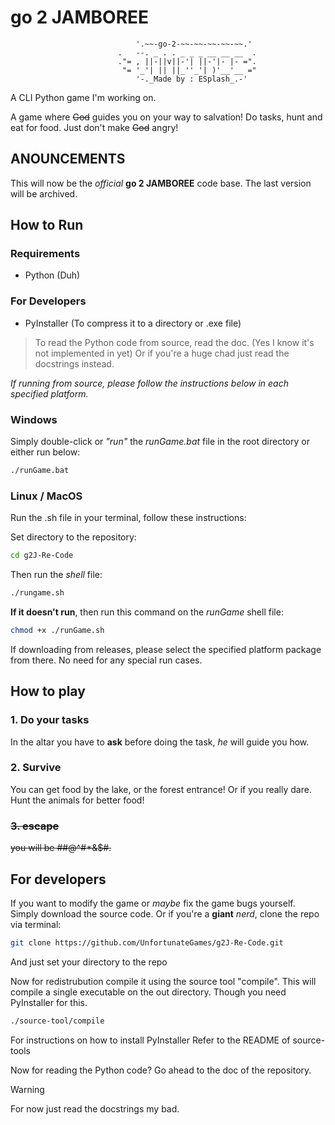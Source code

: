 # go 2 JAMBOREE

```none
                            '.~~-go-2-~~-~~-~~-~~-~~.'
                        .   --. _ . . _ _ _ __ __ __  .
                        ."= , ||-||v||-'| ||-'|- |- =".
                         "= '_'| || ||_''_'| )'__'__ ="
                            '-._Made by : ESplash_.-'
```

A CLI Python game I'm working on.

A game where ~~God~~ guides you on your way to salvation!
Do tasks, hunt and eat for food.
Just don't make ~~God~~ angry!

## ANOUNCEMENTS

This will now be the *official* **go 2 JAMBOREE** code base.
The last version will be archived.

## How to Run

### Requirements

- Python (Duh)

### For Developers

- PyInstaller (To compress it to a directory or .exe file)

> To read the Python code from source, read the doc. (Yes I know it's not implemented in yet)
> Or if you're a huge chad just read the docstrings instead.

*If running from source, please follow the instructions below in each specified platform.*

### Windows

Simply double-click or *"run"* the *runGame.bat* file in the root directory or either run below:

```sh
./runGame.bat
```

### Linux / MacOS

Run the .sh file in your terminal, follow these instructions:

Set directory to the repository:

```sh
cd g2J-Re-Code
```

Then run the *shell* file:

```sh
./rungame.sh
```

**If it doesn't run**, then run this command on the *runGame* shell file:

```sh
chmod +x ./runGame.sh
```

If downloading from releases, please select the specified platform package from there.
No need for any special run cases.

## How to play

### 1. Do your tasks

In the altar you have to **ask**  before doing the task, *he* will guide you how.

### 2. Survive

You can get food by the lake, or the forest entrance!
Or if you really dare. Hunt the animals for better food!

### ~~3. escape~~

~~you will be ##@^#*&$#.~~

## For developers

If you want to modify the game or *maybe* fix the game bugs yourself.
Simply download the source code.
Or if you're a **giant** *nerd*, clone the repo via terminal:

```sh
git clone https://github.com/UnfortunateGames/g2J-Re-Code.git
```

And just set your directory to the repo

Now for redistrubution compile it using the source tool "compile".
This will compile a single executable on the out directory.
Though you need PyInstaller for this.

```sh
./source-tool/compile
```

For instructions on how to install PyInstaller
Refer to the README of source-tools

Now for reading the Python code? Go ahead to the doc of the repository.
> [!WARNING]
> For now just read the docstrings my bad.
